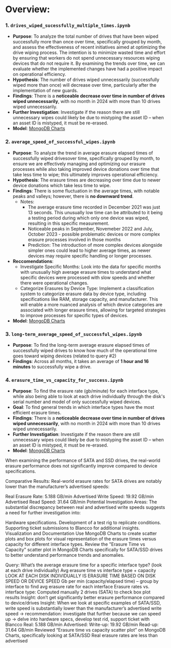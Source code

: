 #  Overview: 
### 1. `drives_wiped_sucessfully_multiple_times.ipynb`
   - **Purpose**: To analyze the total number of drives that have been wiped successfully more than once over time, specifically grouped by month, and assess the effectiveness of recent initiatives aimed at optimizing the drive wiping process. The intention is to minimize wasted time and effort by ensuring that workers do not spend unnecessary resources wiping devices that do not require it. By examining the trends over time, we can evaluate whether the implemented changes have had a positive impact on operational efficiency.
   - **Hypothesis**: The number of drives wiped unnecessarily (successfully wiped more than once) will decrease over time, particularly after the implementation of new guards.
   - **Findings**: There is a **noticeable decrease over time in number of drives wiped unnecessarily**, with no month in 2024 with more than 10 drives wiped unnecessarily.
   - **Further Investigation**: Investigate if the reason there are still unnecessary wipes could likely be due to mistyping the asset ID – when an asset ID is mistyped, it must be re-erased.
   - **Model**: [MongoDB Charts](https://charts.mongodb.com/charts-project-0-beoqpwb/dashboards/66ed6f58-5025-4323-87af-e63522a514c5/charts/6cceedc3-be2c-4caa-9c8e-570071b9a8a5)

### 2. `average_speed_of_successful_wipes.ipynb`
   - **Purpose**: To analyze the trend in average erasure elapsed times of successfully wiped drivesover time, specifically grouped by month, to ensure we are effectively managing and optimizing our erasure processes while also taking improved device donations over time that take less time to wipe; this ultimately improves operational efficiency.
   - **Hypothesis**: The erasure times are decreasing over time due to newer device donations which take less time to wipe.
   - **Findings**: There is some fluctuation in the average times, with notable peaks and valleys; however, there is **no downward trend**.
      - Notes:
           - The average erasure time recorded in December 2021 was just 13 seconds. This unusually low time can be attributed to it being a testing period during which only one device was wiped, resulting in this specific measurement.
           - Noticeable peaks in September, Novemeber 2022 and July, October 2023 - possible problematic devices or more complex erasure processes involved in those months
           - Prediction: The introduction of more complex devices alongside simpler ones could lead to higher average times, as newer devices may require specific handling or longer processes.
   - **Reccomendations**:
        - Investigate Specific Months: Look into the data for specific months with unusually high average erasure times to understand what specific devices were processed with slow speeds and whether there were operational changes. 
        - Categorize Erasures by Device Type: Implement a classification system to categorize erasure data by device type, including specifications like RAM, storage capacity, and manufacturer. This will enable a more nuanced analysis of which device categories are associated with longer erasure times, allowing for targeted strategies to improve processes for specific types of devices.
   - **Model**: [MongoDB Charts](https://charts.mongodb.com/charts-project-0-beoqpwb/dashboards/66ed6f58-5025-4323-87af-e63522a514c5/charts/69368530-84e5-45fa-a3f0-c2fac351ba22)
     
### 3. `long-term_average_speed_of_successful_wipes.ipynb`
   - **Purpose**: To find the long-term average erasure elapsed times of successfully wiped drives to know how much of the operational time goes toward wiping devices (related to query #2)
   - **Findings**: Across all months, it takes an average of **1 hour and 16 minutes** to successfully wipe a drive.

### 4. `erasure_time_vs_capacity_for_success.ipynb`
   - **Purpose**: To find the erasure rate (gb/minute) for each interface type, while also being able to look at each drive individually through the disk's serial number and model of only successfully wiped devices.
   - **Goal**: To find general trends in which interface types have the most efficient erasure times.
   - **Findings**: There is a **noticeable decrease over time in number of drives wiped unnecessarily**, with no month in 2024 with more than 10 drives wiped unnecessarily.
   - **Further Investigation**: Investigate if the reason there are still unnecessary wipes could likely be due to mistyping the asset ID – when an asset ID is mistyped, it must be re-erased.
   - **Model**: [MongoDB Charts]()


 
When examining the performance of SATA and SSD drives, the real-world erasure performance does not significantly improve compared to device specifications.

Comparative Results: Real-world erasure rates for SATA drives are notably lower than the manufacturer’s advertised speeds:

Real Erasure Rate: 5.188 GB/min
Advertised Write Speed: 19.92 GB/min
Advertised Read Speed: 31.64 GB/min
Potential Investigation Areas: The substantial discrepancy between real and advertised write speeds suggests a need for further investigation into:

Hardware specifications.
Development of a test rig to replicate conditions.
Supporting ticket submissions to Blancco for additional insights.
Visualization and Documentation
Use MongoDB Charts to create scatter plots and box plots for visual representation of the erasure times versus capacity for different interface types.
Review the "Erasure Time vs Capacity" scatter plot in MongoDB Charts specifically for SATA/SSD drives to better understand performance trends and anomalies.


Query: What’s the average erasure time for a specific interface type? (look at each drive individually)
Avg erasure time vs interface type + capacity
LOOK AT EACH DISK INDIVIDUALLY
IS ERASURE TIME BASED ON DISK SPEED OR DEVICE SPEED
Gb per min (capacity/elapsed time) – group by interface to find avg erasure rate for each interface
Erasure rates vs. interface type: Computed manually 2 drives (SATA) to check box plot results
Insight: don’t get significantly better erasure performance compared to device/drives
Insight: When we look at specific examples of SATA/SSD, write speed is substantially lower than the manufacturer’s advertised write speed → recommendation: investigate that further because we can speed up → delve into hardware specs, develop test rid, support ticket with Blancco
Real:
5.188 GB/min
Advertised:
Write-up: 19.92 GB/min
Read-up: 31.64 GB/min
Reviewed “Erasure time vs capacity scatter plot” on MongoDB Charts, specifically looking at SATA/SSD
Real erasure rates are less than advertised

